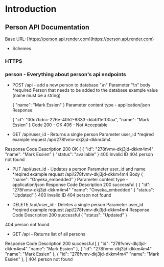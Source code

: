 # Introduction
## Person API Documentation
Base URL:	[https://person.api.render.com](https://person.api.render.com)

* Schemes
### HTTPS

### person - Everything about person's api endpoints

* POST /api 	- add a new person to database "\n"
Parameter "\n"
body *required	Person that needs to be added to the database
	 example value (name must be a string)

	{
   	 "name": "Mark Essien"
  	}
	Parameter content type - application/json
Response

	{
    "id": "00c7bdcc-226e-4052-8333-ddab11ef00aa",
    "name": "Mark Essien"
    }
Code
200	-	OK
406	-	Not Acceptable


* GET /api/user_id	- Returns a single person
Parameter
user_id *reqired
	example request
	/api/278fvmv-dkj3jd-dkkm4m4

Response
Code	Description
200	OK 
{
  {
   "id": "278fvmv-dkj3jd-dkkm4m4"
   "name": "Mark Essien"
  }
  "status": "available"
}
400	Invalid ID
404	person not found


- PUT /api/user_id	- Updates a person
Parameter
user_id and name *reqired
	example request
	/api/278fvmv-dkj3jd-dkkm4m4
Body
	{
   	 "name": "Onyeka_embedded"
  	}
	Parameter content type - application/json
Response
Code	Description
200	successful 
{
  {
   "id": "278fvmv-dkj3jd-dkkm4m4"
   "name": "Onyeka_embedded"
  }
  "status": "Updated"
}
400	Invalid ID
404	person not found


- DELETE /api/user_id	- Deletes a single person
Parameter
user_id *reqired
	example request
	/api/278fvmv-dkj3jd-dkkm4m4
Response
Code	Description
200	successful 
{
  "status": "Updated"
}

404	person not found


- GET /api		- Returns list of all persons

Response
Code	Description
200	successful 
[
  {
   "id": "278fvmv-dkj3jd-dkkm4m4"
   "name": "Mark Essien"
  },
  {
   "id": "278fvmv-dkj3jd-dkkm4m4"
   "name": "Mark Essien"
  },
  {
   "id": "278fvmv-dkj3jd-dkkm4m4"
   "name": "Mark Essien"
  },
]
404	person not found	


